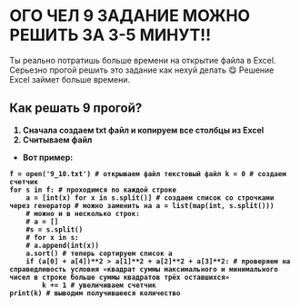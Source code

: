 # ОГО ЧЕЛ 9 ЗАДАНИЕ МОЖНО РЕШИТЬ ЗА 3-5 МИНУТ!!
Ты реально потратишь больше времени на открытие файла в Excel.
Серьезно прогой решить это задание как нехуй делать 😋
Решение Excel займет больше времени.



## <b> Как решать 9 прогой?
1) Сначала создаем txt файл и копируем все столбцы из Excel
2) Считываем файл
* Вот пример:
    
  
```
f = open('9_10.txt') # открываем файл текстовый файл k = 0 # создаем счетчик
for s in f: # проходимся по каждой строке
    a = [int(x) for x in s.split()] # создаем список со строчками через генератор # можно заменить на a = list(map(int, s.split()))
    # можно и в несколько строк:
    # a = []
    #s = s.split()
    # for x in s:
    # a.append(int(x))
    a.sort() # теперь сортируем список а
    if (a[0] + a[4])**2 > a[1]**2 + a[2]**2 + a[3]**2: # проверяем на справедливость условия «квадрат суммы максимального и минимального чисел в строке больше суммы квадратов трёх оставшихся»
        k += 1 # увеличиваем счетчик
print(k) # выводим получившееся количество
```